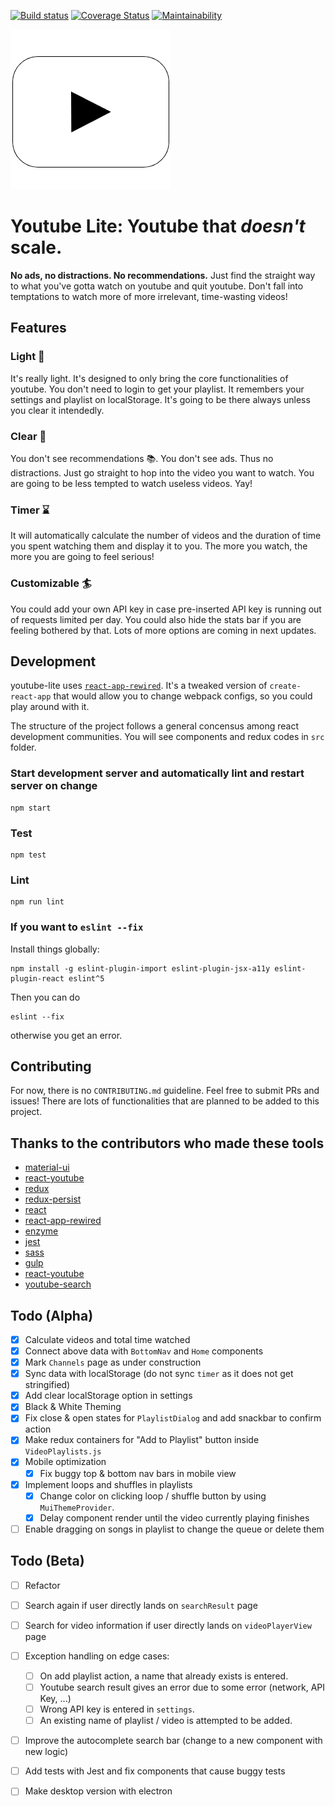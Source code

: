 [![Build status](https://travis-ci.org/9oelM/youtube-lite.svg?branch=master)](https://travis-ci.org/9oelM/youtube-lite)
[![Coverage Status](https://coveralls.io/repos/github/9oelM/Youtube-Lite/badge.svg?branch=master)](https://coveralls.io/github/9oelM/Youtube-Lite?branch=master)
[![Maintainability](https://api.codeclimate.com/v1/badges/4556af7c8e91ab9c3f37/maintainability)](https://codeclimate.com/github/9oelM/Youtube-Lite/maintainability)

[![youtubel lite logo](./public/youtube-lite-logo-256.png)](https://youtube-lite.js.org)

# Youtube Lite: Youtube that _doesn't_ scale. 
**No ads, no distractions. No recommendations.** Just find the straight way to what you've gotta watch on youtube and quit youtube. Don't fall into temptations to watch more of more irrelevant, time-wasting videos!

## Features

### Light :balloon:
It's really light. It's designed to only bring the core functionalities of youtube. You don't need to login to get your playlist. It remembers your settings and playlist on localStorage. It's going to be there always unless you clear it intendedly.

### Clear :crystal_ball:
You don't see recommendations :books:. You don't see ads. Thus no distractions. Just go straight to hop into the video you want to watch. You are going to be less tempted to watch useless videos. Yay!

### Timer :hourglass:
It will automatically calculate the number of videos and the duration of time you spent watching them and display it to you. The more you watch, the more you are going to feel serious!

### Customizable :surfer:
You could add your own API key in case pre-inserted API key is running out of requests limited per day. You could also hide the stats bar if you are feeling  bothered by that. Lots of more options are coming in next updates.

## Development
youtube-lite uses [`react-app-rewired`](https://github.com/timarney/react-app-rewired). It's a tweaked version of `create-react-app` that would allow you to change webpack configs, so you could play around with it. 

The structure of the project follows a general concensus among react development communities. You will see components and redux codes in `src` folder. 

### Start development server and automatically lint and restart server on change
```
npm start
```

### Test
```
npm test
```

### Lint
```
npm run lint
```

### If you want to `eslint --fix`
Install things globally:
```
npm install -g eslint-plugin-import eslint-plugin-jsx-a11y eslint-plugin-react eslint^5
```
Then you can do
```
eslint --fix
```
otherwise you get an error.

## Contributing 
For now, there is no `CONTRIBUTING.md` guideline. Feel free to submit PRs and issues! There are lots of functionalities that are planned to be added to this project. 

## Thanks to the contributors who made these tools
* [material-ui](https://github.com/mui-org/material-ui)
* [react-youtube](https://github.com/troybetz/react-youtube)
* [redux](https://github.com/reduxjs/redux)
* [redux-persist](https://github.com/rt2zz/redux-persist)
* [react](https://github.com/facebook/react)
* [react-app-rewired](https://github.com/timarney/react-app-rewired)
* [enzyme](https://github.com/airbnb/enzyme)
* [jest](https://github.com/facebook/jest)
* [sass](https://github.com/sass/sass)
* [gulp](https://github.com/gulpjs/gulp)
* [react-youtube](https://github.com/troybetz/react-youtube)
* [youtube-search](https://github.com/MaxGfeller/youtube-search)

## Todo (Alpha)
- [x] Calculate videos and total time watched
- [x] Connect above data with `BottomNav` and `Home` components
- [x] Mark `Channels` page as under construction
- [x] Sync data with localStorage (do not sync `timer` as it does not get stringified)
- [x] Add clear localStorage option in settings
- [x] Black & White Theming
- [x] Fix close & open states for `PlaylistDialog` and add snackbar to confirm action
- [x] Make redux containers for "Add to Playlist" button inside `VideoPlaylists.js`
- [x] Mobile optimization
    - [x] Fix buggy top & bottom nav bars in mobile view  
- [x] Implement loops and shuffles in playlists
    - [x] Change color on clicking loop / shuffle button by using `MuiThemeProvider`. 
    - [x] Delay component render until the video currently playing finishes
- [ ] Enable dragging on songs in playlist to change the queue or delete them

## Todo (Beta)
- [ ] Refactor
- [ ] Search again if user directly lands on `searchResult` page
- [ ] Search for video information if user directly lands on `videoPlayerView` page
- [ ] Exception handling on edge cases:
    - [ ] On add playlist action, a name that already exists is entered. 
    - [ ] Youtube search result gives an error due to some error (network, API Key, ...)
    - [ ] Wrong API key is entered in `settings`.
    - [ ] An existing name of playlist / video is attempted to be added.
- [ ] Improve the autocomplete search bar (change to a new component with new logic)
- [ ] Add tests with Jest and fix components that cause buggy tests
- [ ] Make desktop version with electron

